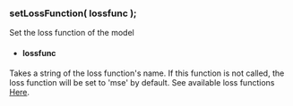 ### setLossFunction( lossfunc );
Set the loss function of the model

- #### lossfunc <br/>
Takes a string of the loss function's name. If this function is not called, the loss function will be set to 'mse' by default. See available loss functions [Here](https://github.com/matiasvlevi/Dann/wiki/Loss-functions).

<br/>
